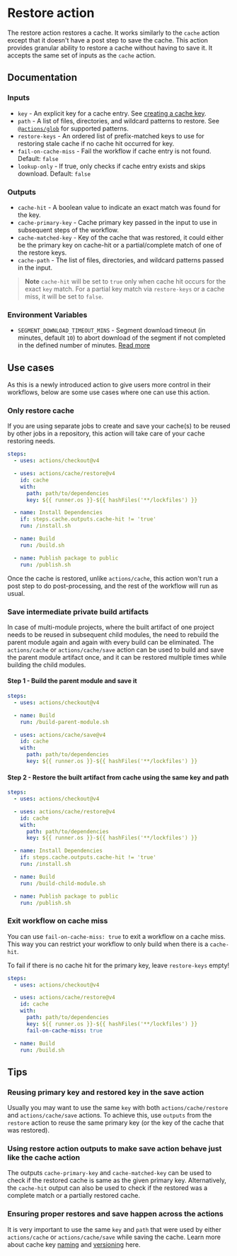 # Restore action

The restore action restores a cache. It works similarly to the `cache` action except that it doesn't have a post step to save the cache. This action provides granular ability to restore a cache without having to save it. It accepts the same set of inputs as the `cache` action.

## Documentation

### Inputs

* `key` - An explicit key for a cache entry. See [creating a cache key](../README.md#creating-a-cache-key).
* `path` - A list of files, directories, and wildcard patterns to restore. See [`@actions/glob`](https://github.com/actions/toolkit/tree/main/packages/glob) for supported patterns.
* `restore-keys` - An ordered list of prefix-matched keys to use for restoring stale cache if no cache hit occurred for key.
* `fail-on-cache-miss` - Fail the workflow if cache entry is not found. Default: `false`
* `lookup-only` - If true, only checks if cache entry exists and skips download. Default: `false`

### Outputs

* `cache-hit` - A boolean value to indicate an exact match was found for the key.
* `cache-primary-key` - Cache primary key passed in the input to use in subsequent steps of the workflow.
* `cache-matched-key` - Key of the cache that was restored, it could either be the primary key on cache-hit or a partial/complete match of one of the restore keys.
* `cache-path` - The list of files, directories, and wildcard patterns passed in the input.

> **Note**
`cache-hit` will be set to `true` only when cache hit occurs for the exact `key` match. For a partial key match via `restore-keys` or a cache miss, it will be set to `false`.

### Environment Variables

* `SEGMENT_DOWNLOAD_TIMEOUT_MINS` - Segment download timeout (in minutes, default `10`) to abort download of the segment if not completed in the defined number of minutes. [Read more](https://github.com/actions/cache/blob/main/tips-and-workarounds.md#cache-segment-restore-timeout)

## Use cases

As this is a newly introduced action to give users more control in their workflows, below are some use cases where one can use this action.

### Only restore cache

If you are using separate jobs to create and save your cache(s) to be reused by other jobs in a repository, this action will take care of your cache restoring needs.

```yaml
steps:
  - uses: actions/checkout@v4

  - uses: actions/cache/restore@v4
    id: cache
    with:
      path: path/to/dependencies
      key: ${{ runner.os }}-${{ hashFiles('**/lockfiles') }}

  - name: Install Dependencies
    if: steps.cache.outputs.cache-hit != 'true'
    run: /install.sh

  - name: Build
    run: /build.sh

  - name: Publish package to public
    run: /publish.sh
```

Once the cache is restored, unlike `actions/cache`, this action won't run a post step to do post-processing, and the rest of the workflow will run as usual.

### Save intermediate private build artifacts

In case of multi-module projects, where the built artifact of one project needs to be reused in subsequent child modules, the need to rebuild the parent module again and again with every build can be eliminated. The `actions/cache` or `actions/cache/save` action can be used to build and save the parent module artifact once, and it can be restored multiple times while building the child modules.

#### Step 1 - Build the parent module and save it

```yaml
steps:
  - uses: actions/checkout@v4

  - name: Build
    run: /build-parent-module.sh

  - uses: actions/cache/save@v4
    id: cache
    with:
      path: path/to/dependencies
      key: ${{ runner.os }}-${{ hashFiles('**/lockfiles') }}
```

#### Step 2 - Restore the built artifact from cache using the same key and path

```yaml
steps:
  - uses: actions/checkout@v4

  - uses: actions/cache/restore@v4
    id: cache
    with:
      path: path/to/dependencies
      key: ${{ runner.os }}-${{ hashFiles('**/lockfiles') }}

  - name: Install Dependencies
    if: steps.cache.outputs.cache-hit != 'true'
    run: /install.sh

  - name: Build
    run: /build-child-module.sh

  - name: Publish package to public
    run: /publish.sh
```

### Exit workflow on cache miss

You can use `fail-on-cache-miss: true` to exit a workflow on a cache miss. This way you can restrict your workflow to only build when there is a `cache-hit`.

To fail if there is no cache hit for the primary key, leave `restore-keys` empty!

```yaml
steps:
  - uses: actions/checkout@v4

  - uses: actions/cache/restore@v4
    id: cache
    with:
      path: path/to/dependencies
      key: ${{ runner.os }}-${{ hashFiles('**/lockfiles') }}
      fail-on-cache-miss: true

  - name: Build
    run: /build.sh
```

## Tips

### Reusing primary key and restored key in the save action

Usually you may want to use the same `key` with both `actions/cache/restore` and `actions/cache/save` actions. To achieve this, use `outputs` from the `restore` action to reuse the same primary key (or the key of the cache that was restored).

### Using restore action outputs to make save action behave just like the cache action

The outputs `cache-primary-key` and `cache-matched-key` can be used to check if the restored cache is same as the given primary key. Alternatively, the `cache-hit` output can also be used to check if the restored was a complete match or a partially restored cache.

### Ensuring proper restores and save happen across the actions

It is very important to use the same `key` and `path` that were used by either `actions/cache` or `actions/cache/save` while saving the cache. Learn more about cache key [naming](https://github.com/actions/cache#creating-a-cache-key) and [versioning](https://github.com/actions/cache#cache-version) here.

